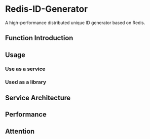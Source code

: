 # Redis-ID-Generator
A high-performance distributed unique ID generator based on Redis.

## Function Introduction

## Usage
### Use as a service

### Used as a library

## Service Architecture

## Performance

## Attention
